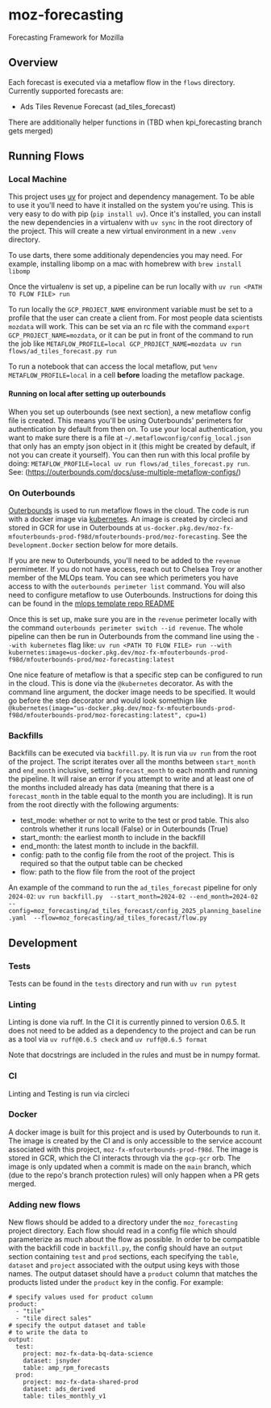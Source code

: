 # moz-forecasting
Forecasting Framework for Mozilla

## Overview
Each forecast is executed via a metaflow flow in the `flows` directory.  Currently supported forecasts are:
- Ads Tiles Revenue Forecast (ad_tiles_forecast)

There are additionally helper functions in (TBD when kpi_forecasting branch gets merged)

## Running Flows
### Local Machine

This project uses [uv](https://docs.astral.sh/uv/) for project and dependency management.  To be able to use it you'll need to have it installed on the system you're using.  This is very easy to do with pip (`pip install uv`).  Once it's installed, you can install the new dependencies in a virtualenv with `uv sync` in the root directory of the project.  This will create a new virtual environment in a new `.venv` directory.

To use darts, there some additionaly dependencies you may need.  For example, installing libomp on a mac with homebrew with `brew install libomp`

Once the virtualenv is set up, a pipeline can be run locally with `uv run <PATH TO FLOW FILE> run`

To run locally the `GCP_PROJECT_NAME` environment variable must be set to a profile that the user can create a client from. For most people data scientists `mozdata` will work.  This can be set via an rc file with the command `export GCP_PROJECT_NAME=mozdata`, or it can be put in front of the command to run the job like `METAFLOW_PROFILE=local GCP_PROJECT_NAME=mozdata uv run flows/ad_tiles_forecast.py run`

To run a notebook that can access the local metaflow, put `%env METAFLOW_PROFILE=local` in a cell **before** loading the metaflow package.

#### Running on local after setting up outerbounds
When you set up outerbounds (see next section), a new metaflow config file is created.  This means you'll be using Outerbounds' perimeters for authentication by default from then on.  To use your local authentication, you want to make sure there is a file at `~/.metaflowconfig/config_local.json` that only has an empty json object in it (this might be created by default, if not you can create it yourself). You can then run with this local profile by doing: `METAFLOW_PROFILE=local uv run flows/ad_tiles_forecast.py run`.  See: (https://outerbounds.com/docs/use-multiple-metaflow-configs/)

### On Outerbounds
[Outerbounds](https://ui.desertowl.obp.outerbounds.com/dashboard/workspace) is used to run metaflow flows in the cloud.  The code is run with a docker image via [kubernetes](https://outerbounds.com/engineering/deployment/gcp-k8s/deployment/).  An image is created by circleci and stored in GCR for use in Outerbounds at `us-docker.pkg.dev/moz-fx-mfouterbounds-prod-f98d/mfouterbounds-prod/moz-forecasting`.  See the `Development.Docker` section below for more details.

If you are new to Outerbounds, you'll need to be added to the `revenue` permimeter.  If you do not have access, reach out to Chelsea Troy or another member of the MLOps team. You can see which perimeters you have access to with the `outerbounds perimeter list` command. You will also need to configure metaflow to use Outerbounds.  Instructions for doing this can be found in the [mlops template repo README](github.com/mozilla/mozmlops/tree/main/src/mozmlops/templates#most-importantly-you-need-an-account-with-outerbounds-do-not-make-this-yourself)

Once this is set up, make sure you are in the `revenue` perimeter locally with the command `outerbounds perimeter switch --id revenue`.  The whole pipeline can then be run in Outerbounds from the command line using the `--with kubernetes` flag like:
```uv run <PATH TO FLOW FILE> run --with kubernetes:image=us-docker.pkg.dev/moz-fx-mfouterbounds-prod-f98d/mfouterbounds-prod/moz-forecasting:latest```

One nice feature of metaflow is that a specific step can be configured to run in the cloud.  This is done via the `@kubernetes` decorator.  As with the command line argument, the docker image needs to be specified.  It would go before the step decorator and would look somethign like `@kubernetes(image="us-docker.pkg.dev/moz-fx-mfouterbounds-prod-f98d/mfouterbounds-prod/moz-forecasting:latest", cpu=1)`

### Backfills
Backfills can be executed via `backfill.py`.  It is run via `uv run` from the root of the project. The script iterates over all the months between `start_month` and `end_month` inclusive, setting `forecast_month` to each month and running the pipeline.  It will raise an error if you attempt to write and at least one of the months included already has data (meaning that there is a `forecast_month` in the table equal to the month you are including). It is run from the root directly with the following arguments:
- test_mode: whether or not to write to the test or prod table.  This also controls whether it runs locall (False) or in Outerbounds (True)
- start_month: the earliest month to include in the backfill
- end_month: the latest month to include in the backfill.  
- config: path to the config file from the root of the project.  This is required so that the output table can be checked
- flow: path to the flow file from the root of the project

An example of the command to run the `ad_tiles_forecast` pipeline for only `2024-02`: `uv run backfill.py  --start_month=2024-02 --end_month=2024-02 --config=moz_forecasting/ad_tiles_forecast/config_2025_planning_baseline.yaml  --flow=moz_forecasting/ad_tiles_forecast/flow.py`


## Development
### Tests
Tests can be found in the `tests` directory and run with `uv run pytest`

### Linting
Linting is done via ruff.  In the CI it is currently pinned to version 0.6.5.  It does not need to be added as a dependency to the project and can be run as a tool via `uv ruff@0.6.5 check` and `uv ruff@0.6.5 format`

Note that docstrings are included in the rules and must be in numpy format.

### CI
Linting and Testing is run via circleci

### Docker
A docker image is built for this project and is used by Outerbounds to run it.  The image is created by the CI and is only accessible to the service account associated with this project, `moz-fx-mfouterbounds-prod-f98d`.  The image is stored in GCR, which the CI interacts through via the `gcp-gcr` orb.  The image is only updated when a commit is made on the `main` branch, which (due to the repo's branch protection rules) will only happen when a PR gets merged.

### Adding new flows
New flows should be added to a directory under the `moz_forecasting` project directory.  Each flow should read in a config file which should parameterize as much about the flow as possible.  In order to be compatible with the backfill code in `backfill.py`,
the config should have an `output` section containing `test` and `prod` sections, each specifying the `table`, `dataset` and `project` associated with the output using keys with those names.  The output dataset should have a `product` column that matches the products listed under the `product` key in the config.  For example:
```
# specify values used for product column
product:
  - "tile"
  - "tile direct sales"
# specify the output dataset and table
# to write the data to
output:
  test:
    project: moz-fx-data-bq-data-science
    dataset: jsnyder
    table: amp_rpm_forecasts
  prod:
    project: moz-fx-data-shared-prod
    dataset: ads_derived
    table: tiles_monthly_v1
```